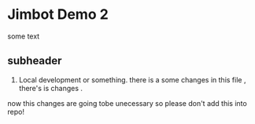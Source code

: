 # Jimbot Demo 2

some text
## subheader 

1. Local development or something.
there is a some changes in this file , there's is changes .

now this changes are going tobe unecessary so please don't add this into repo!